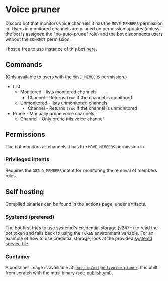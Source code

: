 # Voice pruner

Discord bot that monitors voice channels it has the `MOVE_MEMBERS` permission in.
Users in monitored channels are pruned on permission updates (unless the bot is assigned the "no-auto-prune" role) and the bot disconnects users without the `CONNECT` permission.

I host a free to use instance of this bot [here][bot_invite_link].

## Commands
(Only available to users with the `MOVE_MEMBERS` permission.)
* List
  * Monitored - lists monitored channels
    * Channel - Returns `true` if the channel is monitored
  * Unmonitored - lists unmonitored channels
    * Channel - Returns `true` if the channel is unmonitored
* Prune - Manually prune voice channels
  * Channel - Only prune this voice channel

## Permissions
The bot monitors all channels it has the `MOVE_MEMBERS` permission in.

### Privileged intents
Requires the `GUILD_MEMBERS` intent for monitoring the removal of members roles.

## Self hosting
Compiled binaries can be found in the actions page, under artifacts.

### Systemd (prefered)
The bot first tries to use systemd's credential storage (v247+) to read the bot token and falls back to using the `TOKEN` environment variable.
For an example of how to use credintial storage, look at the provided [systemd service file](voice-pruner.service).

### Container
A container image is availiable at [`ghcr.io/vilgotf/voice-pruner`][container].
It is built from scratch with the musl binary (see [publish.yml](.github/workflows/publish.yml)).

[bot_invite_link]: https://discord.com/api/oauth2/authorize?client_id=861223160905072640&permissions=16777216&scope=bot%20applications.commands
[container]: https://github.com/users/vilgotf/packages/container/package/voice-pruner